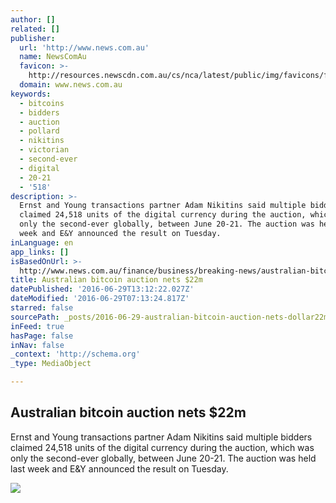 ```yaml
---
author: []
related: []
publisher:
  url: 'http://www.news.com.au'
  name: NewsComAu
  favicon: >-
    http://resources.newscdn.com.au/cs/nca/latest/public/img/favicons/favicon.ico
  domain: www.news.com.au
keywords:
  - bitcoins
  - bidders
  - auction
  - pollard
  - nikitins
  - victorian
  - second-ever
  - digital
  - 20-21
  - '518'
description: >-
  Ernst and Young transactions partner Adam Nikitins said multiple bidders
  claimed 24,518 units of the digital currency during the auction, which was
  only the second-ever globally, between June 20-21. The auction was held last
  week and E&Y announced the result on Tuesday.
inLanguage: en
app_links: []
isBasedOnUrl: >-
  http://www.news.com.au/finance/business/breaking-news/australian-bitcoin-auction-nets-22m/news-story/4663c72f7ea3af8bc7a2a32de8d3802c
title: Australian bitcoin auction nets $22m
datePublished: '2016-06-29T13:12:22.027Z'
dateModified: '2016-06-29T07:13:24.817Z'
starred: false
sourcePath: _posts/2016-06-29-australian-bitcoin-auction-nets-dollar22m.md
inFeed: true
hasPage: false
inNav: false
_context: 'http://schema.org'
_type: MediaObject

---
```

<article style=""><h1>Australian bitcoin auction nets $22m</h1><p>Ernst and Young transactions partner Adam Nikitins said multiple bidders claimed 24,518 units of the digital currency during the auction, which was only the second-ever globally, between June 20-21. The auction was held last week and E&amp;Y announced the result on Tuesday.</p><img src="http://resources.news.com.au/cs/newscomau/images/placeholders/story-thumb-large.jpg" /></article>